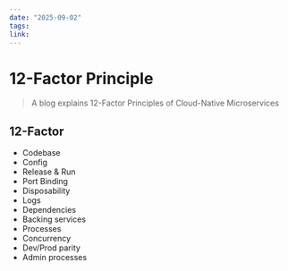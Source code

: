 ```yaml
---
date: "2025-09-02"
tags: 
link:
---
```


# 12-Factor Principle

> A blog explains 12-Factor Principles of Cloud-Native Microservices


## 12-Factor

- Codebase
- Config
- Release & Run
- Port Binding
- Disposability
- Logs
- Dependencies
- Backing services
- Processes
- Concurrency
- Dev/Prod parity
- Admin processes

